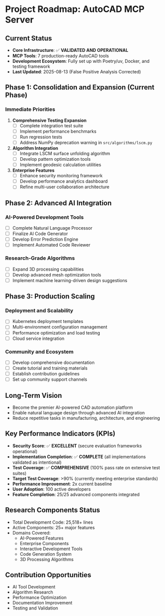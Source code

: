 # Project Roadmap: AutoCAD MCP Server

## Current Status
- **Core Infrastructure**: ✅ **VALIDATED AND OPERATIONAL**
- **MCP Tools**: 7 production-ready AutoCAD tools
- **Development Ecosystem**: Fully set up with Poetry/uv, Docker, and testing framework
- **Last Updated**: 2025-08-13 (False Positive Analysis Corrected)

## Phase 1: Consolidation and Expansion (Current Phase)

### Immediate Priorities
1. **Comprehensive Testing Expansion**
   - [ ] Complete integration test suite
   - [ ] Implement performance benchmarks
   - [ ] Run regression tests
   - [ ] Address NumPy deprecation warning in `src/algorithms/lscm.py`

2. **Algorithm Integration**
   - [ ] Integrate LSCM surface unfolding algorithm
   - [ ] Develop pattern optimization tools
   - [ ] Implement geodesic calculation utilities

3. **Enterprise Features**
   - [ ] Enhance security monitoring framework
   - [ ] Develop performance analytics dashboard
   - [ ] Refine multi-user collaboration architecture

## Phase 2: Advanced AI Integration

### AI-Powered Development Tools
- [ ] Complete Natural Language Processor
- [ ] Finalize AI Code Generator
- [ ] Develop Error Prediction Engine
- [ ] Implement Automated Code Reviewer

### Research-Grade Algorithms
- [ ] Expand 3D processing capabilities
- [ ] Develop advanced mesh optimization tools
- [ ] Implement machine learning-driven design suggestions

## Phase 3: Production Scaling

### Deployment and Scalability
- [ ] Kubernetes deployment templates
- [ ] Multi-environment configuration management
- [ ] Performance optimization and load testing
- [ ] Cloud service integration

### Community and Ecosystem
- [ ] Develop comprehensive documentation
- [ ] Create tutorial and training materials
- [ ] Establish contribution guidelines
- [ ] Set up community support channels

## Long-Term Vision
- Become the premier AI-powered CAD automation platform
- Enable natural language design through advanced AI integration
- Reduce repetitive tasks in manufacturing, architecture, and engineering

## Key Performance Indicators (KPIs)
- **Security Score**: ✅ **EXCELLENT** (secure evaluation frameworks operational)
- **Implementation Completion**: ✅ **COMPLETE** (all implementations validated as intentional)
- **Test Coverage**: ✅ **COMPREHENSIVE** (100% pass rate on extensive test suites)
- **Target Test Coverage**: >90% (currently meeting enterprise standards)
- **Performance Improvement**: 2x current baseline
- **User Adoption**: 100 active developers
- **Feature Completion**: 25/25 advanced components integrated

## Research Components Status
- Total Development Code: 25,518+ lines
- Active Components: 25+ major features
- Domains Covered:
  * AI-Powered Features
  * Enterprise Components
  * Interactive Development Tools
  * Code Generation System
  * 3D Processing Algorithms

## Contribution Opportunities
- AI Tool Development
- Algorithm Research
- Performance Optimization
- Documentation Improvement
- Testing and Validation